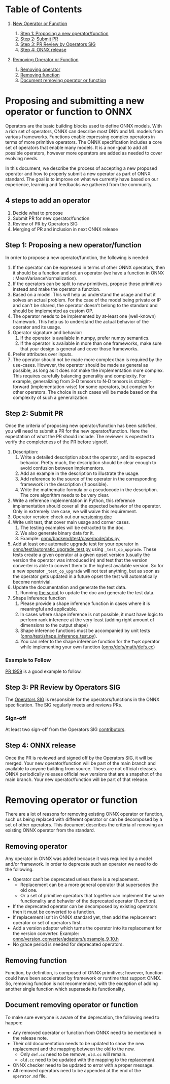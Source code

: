 <!--- SPDX-License-Identifier: Apache-2.0 -->

# Table of Contents
1. [New Operator or Function](#new_operator_or_function)
    1. [Step 1: Proposing a new operator/function](#step1_new_operator_or_function)
    2. [Step 2: Submit PR](#step2_new_operator_or_function)
    3. [Step 3: PR Review by Operators SIG](#step3_new_operator_or_function)
    4. [Step 4: ONNX release](#step4_new_operator_or_function)

2. [Removing Operator or Function](#removing_operator_or_function)
    1. [Removing operator](#removing_operator)
    2. [Removing function](#removing_function)
    3. [Document removing operator or function](#document_removing_operator_or_function)

# Proposing and submitting a new operator or function to ONNX <a name="new_operator_or_function"></a>

Operators are the basic building blocks used to define ONNX models. With a rich set of operators, ONNX can describe most DNN and ML models from various frameworks. Functions enable expressing complex operators in terms of more primitive operators. The ONNX specification includes a core set of operators that enable many models. It is a non-goal to add all possible operators, however more operators are added as needed to cover evolving needs.

In this document, we describe the process of accepting a new proposed operator and how to properly submit a new operator as part of ONNX standard. The goal is to improve on what we currently have based on our experience, learning and feedbacks we gathered from the community.

## 4 steps to add an operator <a name="steps_to_add_an_operator"></a>
1. Decide what to propose
2. Submit PR for new operator/function
3. Review of PR by Operators SIG
4. Merging of PR and inclusion in next ONNX release

## Step 1: Proposing a new operator/function <a name="step1_new_operator_or_function"></a>
In order to propose a new operator/function, the following is needed:
1. If the operator can be expressed in terms of other ONNX operators, then it should be a function and not an operator (we have a function in ONNX : MeanVarianceNormalization).
2. If the operators can be split to new primitives, propose those primitives instead and make the operator a function.
3. Based on a model. This will help us understand the usage and that it solves an actual problem. For the case of the model being private or IP and can't be shared, the operator doesn't belong to the standard and should be implemented as custom OP.
4. The operator needs to be implemented by at-least one (well-known) framework. This help us to understand the actual behavior of the operator and its usage.
5. Operator signature and behavior:
    1. If the operator is available in numpy, prefer numpy semantics.
    2. If the operator is available in more than one frameworks, make sure that your design is general and cover those frameworks.
6. Prefer attributes over inputs.
7. The operator should not be made more complex than is required by the use-cases. However, the operator
should be made as general as possible, as long as it does not make the implementation more complex.
This requires carefully balancing generality and complexity. For example, generalizing from 3-D tensors to
N-D tensors is straight-forward (implementation-wise) for some operators, but complex for other operators.
The choice in such cases will be made based on the complexity of such a generalization.

## Step 2: Submit PR <a name="step2_new_operator_or_function"></a>
Once the criteria of proposing new operator/function has been satisfied, you will need to submit a PR for the new operator/function. Here the expectation of what the PR should include. The reviewer is expected to verify the completeness of the PR before signoff.
1. Description:
    1. Write a detailed description about the operator, and its expected behavior. Pretty much, the description should be clear enough to avoid confusion between implementors.
    2. Add an example in the description to illustrate the usage.
    3. Add reference to the source of the operator in the corresponding framework in the description (if possible).
    4. Write the mathematic formula or a pseudocode in the description. The core algorithm needs to be very clear.
2. Write a reference implementation in Python, this reference implementation should cover all the expected behavior of the operator. Only in extremely rare case, we will waive this requirement.
3. Operator version: check out our
[versioning doc](/docs/Versioning.md#operator-versioning)
4. Write unit test, that cover main usage and corner cases.
    1. The testing examples will be extracted to the doc.
    2. We also generate binary data for it.
    3. Example: [onnx/backend/test/case/node/abs.py](/onnx/backend/test/case/node/abs.py)
5. Add at least one automatic upgrade test for your operator in [onnx/test/automatic_upgrade_test.py](/onnx/test/automatic_upgrade_test.py) using `_test_op_upgrade`. These tests create a given operator at a given opset version (usually the version the operator was introduced in) and test that the version converter is able to convert them to the highest available version. So for a new operator `_test_op_upgrade` will not test anything, but as soon as the operator gets updated in a future opset the test will automatically become nontrivial.
6. Update the documentation and generate the test data.
    1. Running [the script](/tools/update_doc.sh)
to update the doc and generate the test data.
7. Shape Inference function
    1. Please provide a shape inference function in cases where it is meaningful and applicable.
    2. In cases where shape inference is not possible, it must have logic to perform
rank inference at the very least (adding right amount of dimensions to the output shape)
    3. Shape inference functions must be accompanied by unit tests ([onnx/test/shape_inference_test.py](/onnx/test/shape_inference_test.py)).
    4. You can refer to the shape inference function for the `TopK` operator while implementing your own function ([onnx/defs/math/defs.cc](/onnx/defs/math/defs.cc))

### Example to Follow
[PR 1959](https://github.com/onnx/onnx/pull/1959) is a good example to follow.

## Step 3: PR Review by Operators SIG <a name="step3_new_operator_or_function"></a>
The [Operators SIG](https://github.com/onnx/sigs/tree/main/operators) is responsible for the operators/functions in the ONNX specification. The SIG regularly meets and reviews PRs.

### Sign-off
At least two sign-off from the Operators SIG [contributors](https://github.com/onnx/onnx/tree/main/community#community-roles).

## Step 4: ONNX release <a name="step4_new_operator_or_function"></a>
Once the PR is reviewed and signed off by the Operators SIG, it will be merged. Your new operator/function will be part of the main branch and available to anyone building from source. These are not official releases. ONNX periodically releases official new versions that are a snapshot of the main branch. Your new operator/function will be part of that release.

# Removing operator or function <a name="removing_operator_or_function"></a>
There are a lot of reasons for removing existing ONNX operator or function, such us being replaced with different operator or can be decomposed by a set of other operators. This document describes the criteria of removing an existing ONNX operator from the standard.

## Removing operator <a name="removing_operator"></a>
Any operator in ONNX was added because it was required by a model and/or framework. In order to deprecate such an operator we need to do the following.
* Operator can’t be deprecated unless there is a replacement.
    * Replacement can be a more general operator that supersedes the old one.
    * Or a set of primitive operators that together can implement the same functionality and behavior of the deprecated operator (Function).
* If the deprecated operator can be decomposed by existing operators then it must be converted to a function.
* If replacement isn’t in ONNX standard yet, then add the replacement operator or set of operators first.
* Add a version adapter which turns the operator into its replacement for the version converter. Example: [onnx/version_converter/adapters/upsample_9_10.h](/onnx/version_converter/adapters/upsample_9_10.h)
* No grace period is needed for deprecated operators.

## Removing function <a name="removing_function"></a>
Function, by definition, is composed of ONNX primitives; however, function could have been accelerated by framework or runtime that support ONNX. So, removing function is not recommended, with the exception of adding another single function which supersede its functionality.

## Document removing operator or function <a name="document_removing_operator_or_function"></a>
To make sure everyone is aware of the deprecation, the following need to happen:
* Any removed operator or function from ONNX need to be mentioned in the release note.
* Their old documentation needs to be updated to show the new replacement and the mapping between the old to the new.
    * Only `def.cc` need to be remove, `old.cc` will remain.
    * `old.cc` need to be updated with the mapping to the replacement.
* ONNX checker need to be updated to error with a proper message.
* All removed operators need to be appended at the end of the `operator.md` file.
